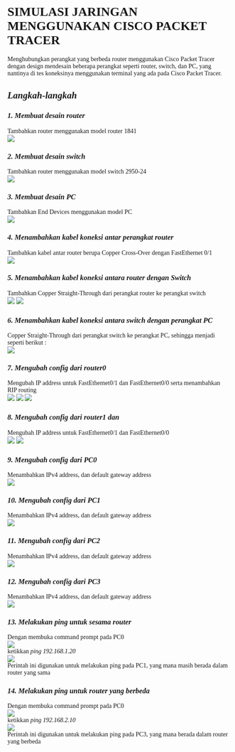 **<h1 style="font-family:bahnschrift;">SIMULASI JARINGAN MENGGUNAKAN CISCO PACKET TRACER</h1>**
   
   <div class ="isi" style="font-family:bahnschrift;"> Menghubungkan perangkat yang berbeda router menggunakan Cisco Packet Tracer dengan design mendesain beberapa perangkat seperti router, switch, dan PC, yang nantinya di tes koneksinya menggunakan terminal yang ada pada Cisco Packet Tracer.

***<h2 style="font-family:bahnschrift;">Langkah-langkah</h2>***

***<h3 style="font-family:bahnschrift;">1. Membuat desain router</h3>***

   <div class ="isi" style="font-family:bahnschrift;"> Tambahkan router menggunakan model router 1841<br>
   <img src="assets/step 1.png">
   <br>

***<h3 style="font-family:bahnschrift;">2. Membuat desain switch</h3>***

   <div class ="isi" style="font-family:bahnschrift;"> Tambahkan router menggunakan model switch 2950-24<br>
   <img src="assets/step 2.png">
   <br>

***<h3 style="font-family:bahnschrift;">3. Membuat desain PC</h3>***

   <div class ="isi" style="font-family:bahnschrift;"> Tambahkan End Devices menggunakan model PC<br>
   <img src="assets/step 3.png">
   <br>

***<h3 style="font-family:bahnschrift;">4. Menambahkan kabel koneksi antar perangkat router</h3>***


   <div class ="isi" style="font-family:bahnschrift;"> Tambahkan kabel antar router berupa Copper Cross-Over dengan FastEthernet 0/1<br>
   <img src="assets/step 4.png">
   <br>


***<h3 style="font-family:bahnschrift;">5. Menambahkan kabel koneksi antara router dengan Switch</h3>***

   <div class ="isi" style="font-family:bahnschrift;"> Tambahkan Copper Straight-Through dari perangkat router ke perangkat switch<br>
   <img src="assets/step 6.png">
   <img src="assets/step 5.png">
   <br>


***<h3 style="font-family:bahnschrift;">6. Menambahkan kabel koneksi antara switch dengan perangkat PC</h3>***

   <div class ="isi" style="font-family:bahnschrift;"> Copper Straight-Through dari perangkat switch ke perangkat PC, sehingga menjadi seperti berikut :<br>
   <img src="assets/step 7.png">
   <br>

***<h3 style="font-family:bahnschrift;">7. Mengubah config dari router0 </h3>***

   <div class ="isi" style="font-family:bahnschrift;"> Mengubah IP address untuk FastEthernet0/1 dan FastEthernet0/0 serta menambahkan RIP routing<br>
   <img src="assets/step 8.png">
   <img src="assets/step 9.png">
   <img src="assets/step 13.png">
   <br>

***<h3 style="font-family:bahnschrift;">8. Mengubah config dari router1 dan</h3>***

   <div class ="isi" style="font-family:bahnschrift;"> Mengubah IP address untuk FastEthernet0/1 dan FastEthernet0/0<br>
   <img src="assets/step 10.png">
   <img src="assets/step 11.png">
   <br>
   
***<h3 style="font-family:bahnschrift;">9. Mengubah config dari PC0</h3>***

   <div class ="isi" style="font-family:bahnschrift;"> Menambahkan IPv4 address, dan default gateway address<br>
   <img src="assets/step 12.png">
   <br>

***<h3 style="font-family:bahnschrift;">10.  Mengubah config dari PC1</h3>***

   <div class ="isi" style="font-family:bahnschrift;"> Menambahkan IPv4 address, dan default gateway address<br>
   <img src="assets/step 14.png">
   <br>
   
***<h3 style="font-family:bahnschrift;">11.  Mengubah config dari PC2</h3>***

   <div class ="isi" style="font-family:bahnschrift;"> Menambahkan IPv4 address, dan default gateway address<br>
   <img src="assets/step 15.png">
   <br>  

***<h3 style="font-family:bahnschrift;">12.  Mengubah config dari PC3</h3>***

   <div class ="isi" style="font-family:bahnschrift;"> Menambahkan IPv4 address, dan default gateway address<br>
   <img src="assets/step 16.png">
   <br>

***<h3 style="font-family:bahnschrift;">13.  Melakukan ping untuk sesama router</h3>***

   <div class ="isi" style="font-family:bahnschrift;"> Dengan membuka command prompt pada PC0<br>
   <img src="assets/step 20.png">
   <div class ="isi" style="font-family:bahnschrift;"> ketikkan <i>ping 192.168.1.20</i><br>
   <img src="assets/step 17.png">
   
   <div class ="isi" style="font-family:bahnschrift;"> Perintah ini digunakan untuk melakukan ping pada PC1, yang mana masih berada dalam router yang sama
   <br>

***<h3 style="font-family:bahnschrift;">14. Melakukan ping untuk router yang berbeda</h3>***

   <div class ="isi" style="font-family:bahnschrift;"> Dengan membuka command prompt pada PC0<br>
   <img src="assets/step 20.png">
   <div class ="isi" style="font-family:bahnschrift;"> ketikkan <i>ping 192.168.2.10</i><br>
   <img src="assets/step 18.png">
   <div class ="isi" style="font-family:bahnschrift;"> Perintah ini digunakan untuk melakukan ping pada PC3, yang mana berada dalam router yang berbeda
